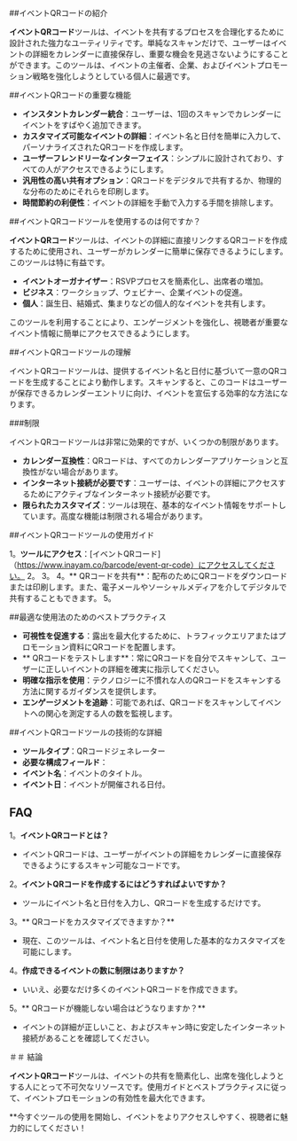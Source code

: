 ##イベントQRコードの紹介

**イベントQRコード**ツールは、イベントを共有するプロセスを合理化するために設計された強力なユーティリティです。単純なスキャンだけで、ユーザーはイベントの詳細をカレンダーに直接保存し、重要な機会を見逃さないようにすることができます。このツールは、イベントの主催者、企業、およびイベントプロモーション戦略を強化しようとしている個人に最適です。

##イベントQRコードの重要な機能

-  **インスタントカレンダー統合**：ユーザーは、1回のスキャンでカレンダーにイベントをすばやく追加できます。
-  **カスタマイズ可能なイベントの詳細**：イベント名と日付を簡単に入力して、パーソナライズされたQRコードを作成します。
-  **ユーザーフレンドリーなインターフェイス**：シンプルに設計されており、すべての人がアクセスできるようにします。
-  **汎用性の高い共有オプション**：QRコードをデジタルで共有するか、物理的な分布のためにそれらを印刷します。
-  **時間節約の利便性**：イベントの詳細を手動で入力する手間を排除します。

##イベントQRコードツールを使用するのは何ですか？

**イベントQRコード**ツールは、イベントの詳細に直接リンクするQRコードを作成するために使用され、ユーザーがカレンダーに簡単に保存できるようにします。このツールは特に有益です。

-  **イベントオーガナイザー**：RSVPプロセスを簡素化し、出席者の増加。
-  **ビジネス**：ワークショップ、ウェビナー、企業イベントの促進。
-  **個人**：誕生日、結婚式、集まりなどの個人的なイベントを共有します。

このツールを利用することにより、エンゲージメントを強化し、視聴者が重要なイベント情報に簡単にアクセスできるようにします。

##イベントQRコードツールの理解

イベントQRコードツールは、提供するイベント名と日付に基づいて一意のQRコードを生成することにより動作します。スキャンすると、このコードはユーザーが保存できるカレンダーエントリに向け、イベントを宣伝する効率的な方法になります。

###制限

イベントQRコードツールは非常に効果的ですが、いくつかの制限があります。
-  **カレンダー互換性**：QRコードは、すべてのカレンダーアプリケーションと互換性がない場合があります。
-  **インターネット接続が必要です**：ユーザーは、イベントの詳細にアクセスするためにアクティブなインターネット接続が必要です。
-  **限られたカスタマイズ**：ツールは現在、基本的なイベント情報をサポートしています。高度な機能は制限される場合があります。

##イベントQRコードツールの使用ガイド

1。**ツールにアクセス**：[イベントQRコード]（https://www.inayam.co/barcode/event-qr-code）にアクセスしてください。
2。
3。
4。** QRコードを共有**：配布のためにQRコードをダウンロードまたは印刷します。また、電子メールやソーシャルメディアを介してデジタルで共有することもできます。
5。

##最適な使用法のためのベストプラクティス

-  **可視性を促進する**：露出を最大化するために、トラフィックエリアまたはプロモーション資料にQRコードを配置します。
-  ** QRコードをテストします**：常にQRコードを自分でスキャンして、ユーザーに正しいイベントの詳細を確実に指示してください。
-  **明確な指示を使用**：テクノロジーに不慣れな人のQRコードをスキャンする方法に関するガイダンスを提供します。
-  **エンゲージメントを追跡**：可能であれば、QRコードをスキャンしてイベントへの関心を測定する人の数を監視します。

##イベントQRコードツールの技術的な詳細

-  **ツールタイプ**：QRコードジェネレーター
-  **必要な構成フィールド**：
-  **イベント名**：イベントのタイトル。
-  **イベント日**：イベントが開催される日付。

## FAQ

1。**イベントQRコードとは？**
- イベントQRコードは、ユーザーがイベントの詳細をカレンダーに直接保存できるようにするスキャン可能なコードです。

2。**イベントQRコードを作成するにはどうすればよいですか？**
- ツールにイベント名と日付を入力し、QRコードを生成するだけです。

3。** QRコードをカスタマイズできますか？**
- 現在、このツールは、イベント名と日付を使用した基本的なカスタマイズを可能にします。

4。**作成できるイベントの数に制限はありますか？**
- いいえ、必要なだけ多くのイベントQRコードを作成できます。

5。** QRコードが機能しない場合はどうなりますか？**
- イベントの詳細が正しいこと、およびスキャン時に安定したインターネット接続があることを確認してください。

＃＃ 結論

**イベントQRコード**ツールは、イベントの共有を簡素化し、出席を強化しようとする人にとって不可欠なリソースです。使用ガイドとベストプラクティスに従って、イベントプロモーションの有効性を最大化できます。

**今すぐツールの使用を開始し、イベントをよりアクセスしやすく、視聴者に魅力的にしてください！